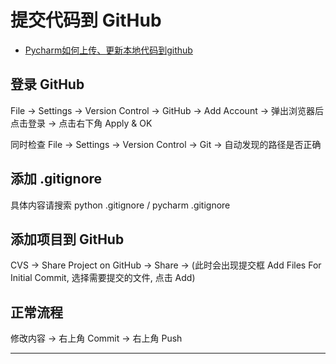 # 提交代码到 GitHub

- [Pycharm如何上传、更新本地代码到github](https://blog.csdn.net/zhaiyujia15195383763/article/details/87773771)

## 登录 GitHub

File -> Settings -> Version Control -> GitHub -> Add Account -> 弹出浏览器后点击登录 -> 点击右下角 Apply & OK

同时检查 File -> Settings -> Version Control -> Git -> 自动发现的路径是否正确

## 添加 .gitignore

具体内容请搜索 python .gitignore / pycharm .gitignore

## 添加项目到 GitHub

CVS -> Share Project on GitHub -> Share -> (此时会出现提交框 Add Files For Initial Commit, 选择需要提交的文件, 点击 Add)

## 正常流程

修改内容 -> 右上角 Commit -> 右上角 Push

---
